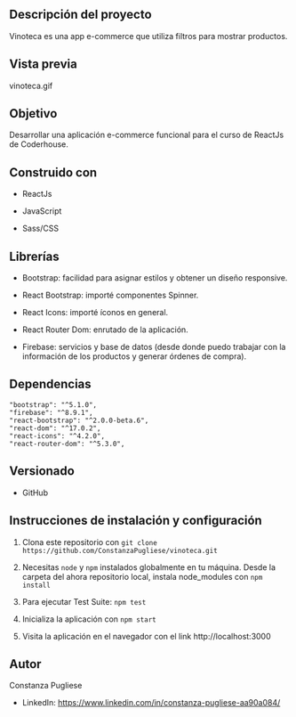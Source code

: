 ## Descripción del proyecto

Vinoteca es una app e-commerce que utiliza filtros para mostrar productos.

## Vista previa

vinoteca.gif

## Objetivo

Desarrollar una aplicación e-commerce funcional para el curso de ReactJs de Coderhouse.

## Construido con

- ReactJs

- JavaScript

- Sass/CSS

## Librerías

- Bootstrap: facilidad para asignar estilos y obtener un diseño responsive.

- React Bootstrap: importé componentes Spinner.

- React Icons: importé íconos en general.

- React Router Dom: enrutado de la aplicación.

- Firebase: servicios y base de datos (desde donde puedo trabajar con la información de los productos y generar órdenes de compra).

## Dependencias
    "bootstrap": "^5.1.0",
    "firebase": "^8.9.1",
    "react-bootstrap": "^2.0.0-beta.6",
    "react-dom": "^17.0.2",
    "react-icons": "^4.2.0",
    "react-router-dom": "^5.3.0",

## Versionado

- GitHub

## Instrucciones de instalación y configuración

1. Clona este repositorio con `git clone https://github.com/ConstanzaPugliese/vinoteca.git`

2. Necesitas `node` y `npm` instalados globalmente en tu máquina. Desde la carpeta del ahora repositorio local, instala node_modules con `npm install`

3. Para ejecutar Test Suite: `npm test`

4. Inicializa la aplicación con `npm start`

5. Visita la aplicación en el navegador con el link http://localhost:3000

## Autor

Constanza Pugliese

- LinkedIn: https://www.linkedin.com/in/constanza-pugliese-aa90a084/